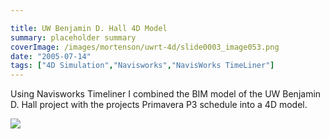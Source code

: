 ```yaml
---

title: UW Benjamin D. Hall 4D Model
summary: placeholder summary
coverImage: /images/mortenson/uwrt-4d/slide0003_image053.png
date: "2005-07-14"
tags: ["4D Simulation","Navisworks","NavisWorks TimeLiner"]
---
```


Using Navisworks Timeliner I combined the BIM model of the UW Benjamin D. Hall project with the projects Primavera P3 schedule into a 4D model.

![](/images/mortenson/uwrt-4d/slide0003_image055.jpg)
